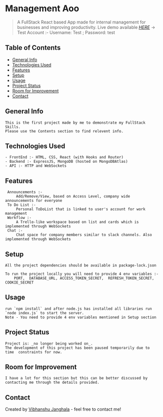 
# Management Aoo
> A FullStack React based App made for internal management for businesses and improving productivity.
> Live demo available [_HERE_](https://vibhanshuj.codes) -> Test Account :- Username: Test ; Password: test

## Table of Contents
* [General Info](#general-info)
* [Technologies Used](#technologies-used)
* [Features](#features)
* [Setup](#setup)
* [Usage](#usage)
* [Project Status](#project-status)
* [Room for Improvement](#room-for-improvement)
* [Contact](#contact)


## General Info
    This is the first project made by me to demonstrate my FullStack Skills.
    Please use the Contents section to find relevent info.


## Technologies Used
    - FrontEnd :- HTML, CSS, React (with Hooks and Router)
    - Backend :- ExpressJS, MongoDB (hosted on MongoDBAtlas)
    - API :- HTTP and WebSockets


## Features
     Announcements :- 
         Add/Remove/View, based on Access Level, company wide announcements for everyone
     To Do List :- 
         Personal ToDoList that is linked to user's account for work management
     Workflow :- 
         A Trello-like workspace based on list and cards which is implemented through WebSockets
     Chat :- 
         Chat space for company members similar to slack channels. Also implemented through WebSockets

## Setup
    All the project dependencies should be available in package-lock.json

    To run the project locally you will need to provide 4 env variables :-
        PORT,  DATABASE_URL, ACCESS_TOKEN_SECRET,  REFRESH_TOKEN_SECRET, COOKIE_SECRET

## Usage

    run `npm install` and after node.js has installed all libraries run `node index.js` to start the server.
    Note - You need to provide 4 env variables mentioned in Setup section


## Project Status
    Project is: _no longer being worked on_. 
    The development of this project has been paused temporarily due to time  constraints for now.


## Room for Improvement

    I have a lot for this section but this can be better discussed by contacting me through the details provided.

## Contact
Created by [Vibhanshu Janghala](https://www.linkedin.com/in/vibhanshu-janghala-a83b311b6) - feel free to contact me!

